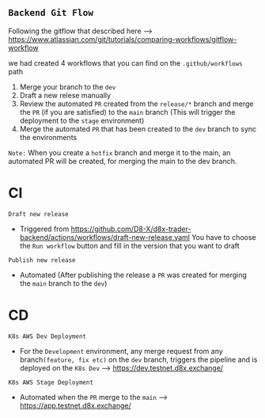 ## `Backend Git Flow`

Following the gitflow that described here --> https://www.atlassian.com/git/tutorials/comparing-workflows/gitflow-workflow

we had created 4 workflows that you can find on the `.github/workflows` path

1. Merge your branch to the `dev`
2. Draft a new relese manually
3. Review the automated `PR` created from the `release/*` branch and merge the `PR` (if you are satisfied) to the `main` branch (This will trigger the deployment to the `stage` environment)
4. Merge the automated `PR` that has been created to the `dev` branch to sync the environments

`Note:` When you create a `hotfix` branch and merge it to the main, an automated PR will be created, for merging the main to the dev branch.

# CI

`Draft new release`

- Triggered from https://github.com/D8-X/d8x-trader-backend/actions/workflows/draft-new-release.yaml You have to choose the `Run workflow` button and fill in the version that you want to draft

`Publish new release`

- Automated (After publishing the release a `PR` was created for merging the `main` branch to the `dev`)

# CD

`K8s AWS Dev Deployment`

- For the `Development` environment, any merge request from any branch`(feature, fix etc)` on the `dev` branch, triggers the pipeline and is deployed on the `K8s Dev` --> https://dev.testnet.d8x.exchange/

`K8s AWS Stage Deployment`

- Automated when the `PR` merge to the `main` --> https://app.testnet.d8x.exchange/
